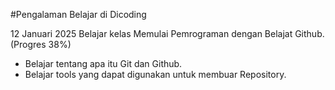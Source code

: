 #Pengalaman Belajar di Dicoding

12 Januari 2025
Belajar kelas Memulai Pemrograman dengan Belajat Github. (Progres 38%)
* Belajar tentang apa itu Git dan Github.
* Belajar tools yang dapat digunakan untuk membuar Repository.
